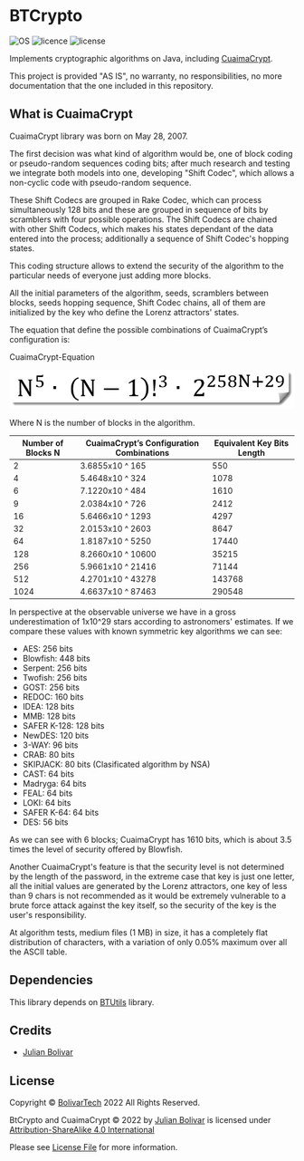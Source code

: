 # BTCrypto

![OS](https://img.shields.io/badge/OS-JRE-darkgreen)
![licence](https://img.shields.io/badge/language-Java-brightgreen.svg?style=flat-square)
![license](https://img.shields.io/badge/license-MIT-brightgreen.svg?style=flat-square)

Implements cryptographic algorithms on Java, including [CuaimaCrypt](#what-is-cuaimaCrypt).

This project is provided "AS IS", no warranty, no responsibilities, no more documentation that the one included in this
repository.

## What is CuaimaCrypt

CuaimaCrypt library was born on May 28, 2007.

The first decision was what kind of algorithm would be, one of block coding or pseudo-random sequences coding bits; 
after much research and testing we integrate both models into one, developing "Shift Codec", which allows a non-cyclic
code with pseudo-random sequence.

These Shift Codecs are grouped in Rake Codec, which can process simultaneously 128 bits and these are grouped in
sequence of bits by scramblers with four possible operations. The Shift Codecs are chained with other Shift Codecs,
which makes his states dependant of the data entered into the process; additionally a sequence of Shift Codec's hopping
states.

This coding structure allows to extend the security of the algorithm to the particular needs of everyone just adding
more blocks.

All the initial parameters of the algorithm, seeds, scramblers between blocks, seeds hopping sequence, Shift Codec
chains, all of them are initialized by the key who define the Lorenz attractors' states.

The equation that define the possible combinations of CuaimaCrypt’s configuration is:

CuaimaCrypt-Equation

![CuaimaCrypt Equation](./img/cuaimacrypt-equation.png)

Where N is the number of blocks in the algorithm.

| Number of Blocks N | CuaimaCrypt’s Configuration Combinations | Equivalent Key Bits Length |
|--------------------|------------------------------------------|----------------------------|
| 2                  | 3.6855x10 ^ 165                          | 550                        |
| 4                  | 5.4648x10 ^ 324                          | 1078                       |
| 6                  | 7.1220x10 ^ 484                          | 1610                       |
| 9                  | 2.0384x10 ^ 726                          | 2412                       |
| 16                 | 5.6466x10 ^ 1293                         | 4297                       |
| 32                 | 2.0153x10 ^ 2603                         | 8647                       |
| 64                 | 1.8187x10 ^ 5250                         | 17440                      |
| 128                | 8.2660x10 ^ 10600                        | 35215                      |
| 256                | 5.9661x10 ^ 21416                        | 71144                      |
| 512                | 4.2701x10 ^ 43278                        | 143768                     |
| 1024               | 4.6637x10 ^ 87463                        | 290548                     |

In perspective at the observable universe we have in a gross underestimation of 1x10^29 stars according to astronomers'
estimates. If we compare these values with known symmetric key algorithms we can see:

- AES: 256 bits
- Blowfish: 448 bits
- Serpent: 256 bits
- Twofish: 256 bits
- GOST: 256 bits
- REDOC: 160 bits
- IDEA: 128 bits
- MMB: 128 bits
- SAFER K-128: 128 bits
- NewDES: 120 bits
- 3-WAY: 96 bits
- CRAB: 80 bits
- SKIPJACK: 80 bits (Clasificated algorithm by NSA)
- CAST: 64 bits
- Madryga: 64 bits
- FEAL: 64 bits
- LOKI: 64 bits
- SAFER K-64: 64 bits
- DES: 56 bits

As we can see with 6 blocks; CuaimaCrypt has 1610 bits, which is about 3.5 times the level of security offered by Blowfish.

Another CuaimaCrypt's feature is that the security level is not determined by the length of the password, in the extreme
case that key is just one letter, all the initial values are generated by the Lorenz attractors, one key of less than
9 chars is not recommended as it would be extremely vulnerable to a brute force attack against the key itself, so the
security of the key is the user's responsibility.

At algorithm tests, medium files (1 MB) in size, it has a completely flat distribution of characters, with a variation
of only 0.05% maximum over all the ASCII table.


## Dependencies

This library depends on [BTUtils](https://github.com/BolivarTech/BTUtils) library.

## Credits

- [Julian Bolivar](https://www.linkedin.com/in/jbolivarg/)

## License

Copyright © [BolivarTech](https://www.bolivartech.com) 2022 All Rights Reserved.

BtCrypto and CuaimaCrypt © 2022 by [Julian Bolivar](https://www.bolivartech.com) is licensed under [Attribution-ShareAlike 4.0 International](https://creativecommons.org/licenses/by-sa/4.0/legalcode)

Please see [License File](LICENSE.md) for more information.